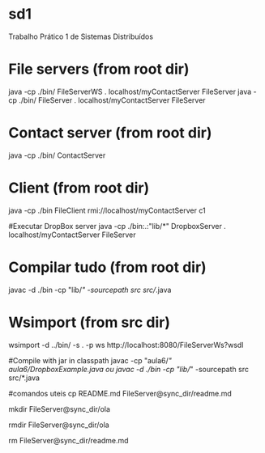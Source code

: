 # sd1
Trabalho Prático 1 de Sistemas Distribuídos


# File servers (from root dir)
java -cp ./bin/ FileServerWS . localhost/myContactServer FileServer
java -cp ./bin/ FileServer . localhost/myContactServer FileServer


# Contact server (from root dir)
java -cp ./bin/ ContactServer


# Client (from root dir)
java -cp ./bin FileClient rmi://localhost/myContactServer c1


#Executar DropBox server
java -cp ./bin:.:"lib/*" DropboxServer . localhost/myContactServer FileServer


# Compilar tudo (from root dir)
javac -d ./bin -cp "lib/*" -sourcepath src src/*.java


# Wsimport (from src dir)
wsimport -d ../bin/ -s . -p ws http://localhost:8080/FileServerWs?wsdl



#Compile with jar in classpath
javac -cp "aula6/*" aula6/DropboxExample.java
ou
javac -d ./bin -cp "lib/*" -sourcepath src src/*.java


#comandos uteis
cp README.md FileServer@sync_dir/readme.md

mkdir FileServer@sync_dir/ola

rmdir FileServer@sync_dir/ola

rm FileServer@sync_dir/readme.md
